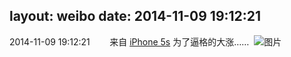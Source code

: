 layout: weibo
date: 2014-11-09 19:12:21
---
2014-11-09 19:12:21  &nbsp;&nbsp;&nbsp;&nbsp;&nbsp;&nbsp; 来自 <a href="sinaweibo://customweibosource" rel="nofollow">iPhone 5s</a>
为了逼格的大涨…… ​​​
![图片](https://ww4.sinaimg.cn/large/6d2a6003jw1em4yi5oq8dj218g0xcnn6.jpg)
